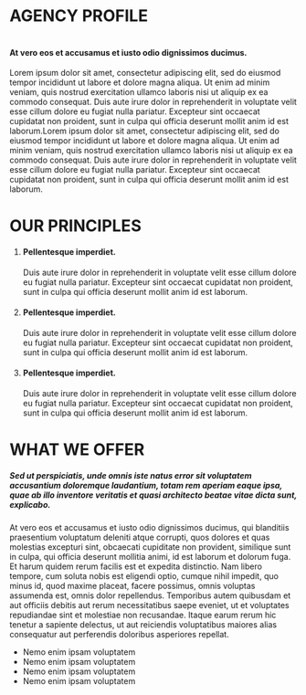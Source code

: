 <!DOCTYPE html>
<html lang="zxx">
  <head>
    <title>Home assignment</title>
    <meta charset="UTF-8">
  </head>
  <body>
    <div>
     <h1>AGENCY PROFILE</h1>
     <p><img src="https://image.ibb.co/f3hRUv/plane.png" alt=""></p>
         <h4>At vero eos et accusamus et iusto odio dignissimos ducimus.</h4>
    <span>Lorem ipsum dolor sit amet, consectetur adipiscing elit, sed do eiusmod tempor incididunt ut labore et dolore magna aliqua. Ut enim ad minim veniam, quis nostrud exercitation ullamco laboris nisi ut aliquip ex ea commodo consequat. Duis aute irure dolor in reprehenderit in voluptate velit esse cillum dolore eu fugiat nulla pariatur. Excepteur sint occaecat cupidatat non proident, sunt in culpa qui officia deserunt mollit anim id est laborum.Lorem ipsum dolor sit amet, consectetur adipiscing elit, sed do eiusmod tempor incididunt ut labore et dolore magna aliqua. Ut enim ad minim veniam, quis nostrud exercitation ullamco laboris nisi ut aliquip ex ea commodo consequat. Duis aute irure dolor in reprehenderit in voluptate velit esse cillum dolore eu fugiat nulla pariatur. Excepteur sint occaecat cupidatat non proident, sunt in culpa qui officia deserunt mollit anim id est laborum.</span>
    </div>
    <div>
     <h1>OUR PRINCIPLES</h1>
        <ol>
            <li>
            <h4>Pellentesque imperdiet.</h4>
            </li>
            <span>Duis aute irure dolor in reprehenderit in voluptate velit esse cillum dolore eu fugiat nulla pariatur. Excepteur sint occaecat cupidatat non proident, sunt in culpa qui officia deserunt mollit anim id est laborum.</span>
            <li>
            <h4>Pellentesque imperdiet.</h4>
            </li>
            <span>Duis aute irure dolor in reprehenderit in voluptate velit esse cillum dolore eu fugiat nulla pariatur. Excepteur sint occaecat cupidatat non proident, sunt in culpa qui officia deserunt mollit anim id est laborum.</span>
            <li>
            <h4>Pellentesque imperdiet.</h4>
            <span>Duis aute irure dolor in reprehenderit in voluptate velit esse cillum dolore eu fugiat nulla pariatur. Excepteur sint occaecat cupidatat non proident, sunt in culpa qui officia deserunt mollit anim id est laborum.</span>
            </li>
        </ol>
    </div>
    <div>
     <h1>WHAT WE OFFER</h1>
        <h5>Sed ut perspiciatis, unde omnis iste natus error sit voluptatem accusantium doloremque laudantium, totam rem aperiam eaque ipsa, quae ab illo inventore veritatis et quasi architecto beatae vitae dicta sunt, explicabo.</h5>
        <span>At vero eos et accusamus et iusto odio dignissimos ducimus, qui blanditiis praesentium voluptatum deleniti atque corrupti, quos dolores et quas molestias excepturi sint, obcaecati cupiditate non provident, similique sunt in culpa, qui officia deserunt mollitia animi, id est laborum et dolorum fuga. Et harum quidem rerum facilis est et expedita distinctio. Nam libero tempore, cum soluta nobis est eligendi optio, cumque nihil impedit, quo minus id, quod maxime placeat, facere possimus, omnis voluptas assumenda est, omnis dolor repellendus. Temporibus autem quibusdam et aut officiis debitis aut rerum necessitatibus saepe eveniet, ut et voluptates repudiandae sint et molestiae non recusandae. Itaque earum rerum hic tenetur a sapiente delectus, ut aut reiciendis voluptatibus maiores alias consequatur aut perferendis doloribus asperiores repellat.</span>
         <ul>
            <li>Nemo enim ipsam voluptatem</li>
            <li>Nemo enim ipsam voluptatem</li>
            <li>Nemo enim ipsam voluptatem</li>
            <li>Nemo enim ipsam voluptatem</li>
         </ul>
    </div>
  </body>
</html>
